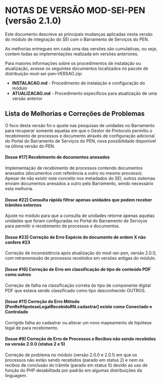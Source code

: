 # NOTAS DE VERSÃO MOD-SEI-PEN (versão 2.1.0)

Este documento descreve as principais mudanças aplicadas nesta versão do módulo de integração do SEI com o Barramento de Serviços do PEN. 

As melhorias entregues em cada uma das versões são cumulativas, ou seja, contem todas as implementações realizada em versões anteriores.

Para maiores informações sobre os procedimentos de instalação ou atualização, acesse os seguintes documentos localizados no pacote de distribuição mod-sei-pen-VERSAO.zip:

* **INSTALACAO.md** - Procedimento de instalação e configuração do módulo
* **ATUALIZACAO.md** - Procedimento específicos para atualização de uma versão anterior


## Lista de Melhorias e Correções de Problemas

O foco desta versão foi o ajuste nas pesquisas de unidades no Barramento para recuperar somente aquelas em que o Gestor de Protocolo permitiu o recebimento de processos e documento através de configuração adicional do Portal do Barramento de Serviços do PEN, nova possibilidade disponível na última versão do PEN.


#### [Issue #17] Recebimento de documentos anexados

Implementação de recebimento de processos contendo documentos anexados (documentos com referência a outro no mesmo processo). Apesar de não existir este conceito nos metadados do SEI, outros sistemas enviam documentos anexados a outro pelo Barramento, sendo necessário esta melhoria.


#### [Issue #22] Consulta rápida filtrar apenas unidades que podem receber trâmites externos

Ajuste no módulo para que a consulta de unidades retorne apenas aquelas unidades que foram configuradas no Portal do Barramento de Serviços para permitir o recebimento de processos e documentos.


#### [Issue #23] Correção de Erro Espécie do documento de ordem X não confere #23

Correção de inconsistência após atualização do mod-sei-pen, versão 2.0.0, com retransmissão de processos recebidos em versões antigas do módulo.


#### [Issue #16] Correção de Erro em classificação de tipo de conteúdo PDF como outros

Correção de falha na classificação correta do tipo de componente digital PDF que estava sendo classificado como tipo desconhecido OUTROS.


#### [Issue #11] Correção de Erro Método \[PenRelHipoteseLegalRecebidoRN.cadastrar\] existe como Conectado e Controlado

Corrigido falha ao cadastrar ou alterar um novo mapeamento de hipótese legal de para recebimento.


#### [Issue #9] Correção de Erro de Processos e Recibos não sendo recebidos na versão 2.0.0 (status 2 e 5)

Correção de problema no módulo (versão 2.0.0 e 2.0.1) em que os processos não estão sendo recebidos (parado em status 2) e nem os recibos de conclusão do trâmite (parado em status 5) devido ao uso de função do PHP desabilitada por padrão em algumas distribuições da linguagem.
